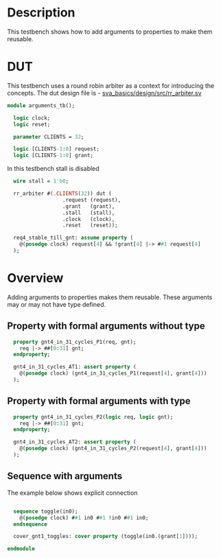 # Description
This testbench shows how to add arguments to properties to make them
reusable.

# DUT
This testbench uses a round robin arbiter as a context for introducing the
concepts. The dut design file is -
[sva_basics/design/src/rr_arbiter.sv](https://github.com/openformal/sva_basics/blob/master/design/docs/rr_arbiter.md)

```sv
module arguments_tb();

  logic clock;
  logic reset;

  parameter CLIENTS = 32;

  logic [CLIENTS-1:0] request;
  logic [CLIENTS-1:0] grant;

```
In this testbench stall is disabled
```sv
  wire stall = 1'b0;

  rr_arbiter #(.CLIENTS(32)) dut (
                  .request (request),
                  .grant   (grant),
                  .stall   (stall),
                  .clock   (clock),
                  .reset   (reset));

  req4_stable_till_gnt: assume property (
    @(posedge clock) request[4] && !grant[4] |-> ##1 request[4]
  );

```
# Overview
Adding arguments to properties makes them reusable.
These arguments may or may not have type defined.
## Property with formal arguments without type
```sv
  property gnt4_in_31_cycles_P1(req, gnt);
    req |-> ##[0:31] gnt;
  endproperty;

  gnt4_in_31_cycles_AT1: assert property (
    @(posedge clock) (gnt4_in_31_cycles_P1(request[4], grant[4]))
  );

```
## Property with formal arguments with type
```sv
  property gnt4_in_31_cycles_P2(logic req, logic gnt);
    req |-> ##[0:31] gnt;
  endproperty;

  gnt4_in_31_cycles_AT2: assert property (
    @(posedge clock) (gnt4_in_31_cycles_P2(request[4], grant[4]))
  );

```
## Sequence with arguments
The example below shows explicit connection
```sv

  sequence toggle(in0);
    @(posedge clock) ##1 in0 ##1 !in0 ##1 in0;
  endsequence

  cover_gnt1_toggles: cover property (toggle(in0.(grant[1])));

endmodule
```
